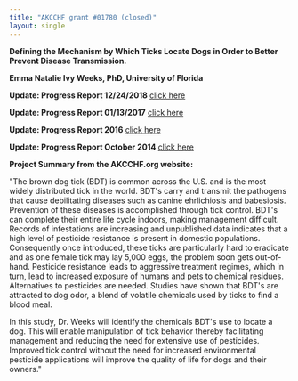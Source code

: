```yaml
---
title: "AKCCHF grant #01780 (closed)"
layout: single
---
```


**Defining the Mechanism by Which Ticks Locate Dogs in Order to Better
Prevent Disease Transmission.**

**Emma Natalie Ivy Weeks, PhD, University of Florida**

**Update: Progress Report 12/24/2018** [click here](/files/akcchf1780-ey5-summary.pdf)

**Update: Progress Report 01/13/2017** [click here](</files/AKCCHF 01780 EY4 Summary.pdf>)

**Update: Progress Report 2016** [click here](</files/AKCCHF 1780 MY4 Summary.pdf>)

**Update: Progress Report October 2014** [click here](</files/AKCCHF grant 1780 MY2 Progress Report.pdf>)

**Project Summary from the AKCCHF.org website:**

"The brown dog tick (BDT) is common across the U.S. and is the most
widely distributed tick in the world. BDT's carry and transmit the
pathogens that cause debilitating diseases such as canine ehrlichiosis
and babesiosis. Prevention of these diseases is accomplished through
tick control. BDT's can complete their entire life cycle indoors,
making management difficult. Records of infestations are increasing and
unpublished data indicates that a high level of pesticide resistance is
present in domestic populations. Consequently once introduced, these
ticks are particularly hard to eradicate and as one female tick may lay
5,000 eggs, the problem soon gets out-of-hand. Pesticide resistance
leads to aggressive treatment regimes, which in turn, lead to increased
exposure of humans and pets to chemical residues. Alternatives to
pesticides are needed. Studies have shown that BDT's are attracted to
dog odor, a blend of volatile chemicals used by ticks to find a blood
meal.

In this study, Dr. Weeks will identify the chemicals BDT's use to
locate a dog. This will enable manipulation of tick behavior thereby
facilitating management and reducing the need for extensive use of
pesticides. Improved tick control without the need for increased
environmental pesticide applications will improve the quality of life
for dogs and their owners."
